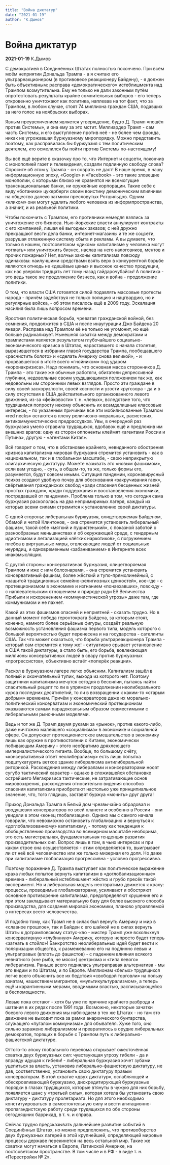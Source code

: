 ```yaml
---
title: "Война диктатур"
date: "2021-01-19"
author: "К.Дымов"
---
```


# Война диктатур

**2021-01-19** К.Дымов

С демократией в Соединённых Штатах полностью покончено. При всём моём неприятии Дональда Трампа - а я считаю его ультрареакционером (в противовесе реакционеру Байдену), - я должен быть объективным: расправа «демократического» истеблишмента над Трампом возмутительна. Ему не только не дали законным путём опротестовать результаты крайне сомнительных выборов - его теперь откровенно уничтожают как политика, наплевав на тот факт, что за Трампом, в любом случае, стоят 74 миллиона граждан США, подавших за него голос на ноябрьских выборах.

Явным преувеличением является утверждение, будто Д. Трамп «пошёл против Системы», и она ему за это мстит. Миллиардер Трамп - сам часть Системы, и его выступление против неё - не более чем фронда, никак не угрожавшая буржуазному миропорядку. Можно представить поэтому, как расправилась бы буржуазия с тем политическим деятелем, кто осмелился бы пойти против Системы по-настоящему!

Вы всё ещё верите в сказочку про то, что Интернет и соцсети, покончив с монополией газет и телевидения, создали подлинную свободу слова? Спросите об этом у Трампа - он соврать не даст! В наше время, в нашу информационную эпоху, «Google» и «Facebook» - это такие зловещие монополии, с которыми близко не сравнятся ни всемогущие транснациональные банки, ни оружейные корпорации. Такие себе с виду «ботаники» цукерберги своим воистину демоническим влиянием на общество далеко затмили пресловутых Ротшильдов. Одним «кликом» они могут удалить любого человека из информпространства, а значит, и из реальной политики.

Чтобы покончить с Трампом, его противники немедля взялись за уничтожение его бизнеса. Нью-йоркские власти аннулируют контракты с его компанией, лишая её выгодных заказов; с ней дружно прекращают вести дела банки, интернет-магазины и те же соцсети, разрушая отлаженную систему сбыта и рекламы. А вы думаете, что только в нашем, постсоветском «диком» капитализме у человека могут «отжать» или уничтожить бизнес, наслав на него налоговиков, ментов и прочих пожарных? Нет, волчьи законы капитализма повсюду одинаковы: наилучшими средствами взять верх в конкурентной борьбе являются отнюдь не «дешёвые цены» и высокое качество продукции, как нас уверяли тридцать лет тому назад гайдарочубайсы! А политика - это ведь такое же продолжение бизнеса, как и война - продолжение политики.

О том, что власти США готовятся силой подавлять массовые протесты народа - причём задействуя не только полицию и нацгвардию, но и регулярные войска, - об этом писалось ещё в 2009 году. Эскалация насилия была лишь вопросом времени.

Яростная политическая борьба, чреватая гражданской войной, без сомнения, продолжится в США и после инаугурации Джо Байдена 20 января. Расправа над Трампом её не только не угомонит, но ещё больше радикализует. Нынешняя схватка между демократами и трампистами является результатом глубочайшего социально-экономического кризиса в Штатах, нараставшего с начала столетия, выразившегося в избрании главой государства Трампа, пообещавшего «расчистить болото» и «сделать Америку снова великой», - и прорвавшегося в итоге всего «гнойником» под ударом «коронакризиса». Надо понимать, что основная масса сторонников Д. Трампа - это такие же обычные работяги, обитатели депрессивной глубинки, недовольные своим ухудшающимся положением так же, как недовольны им сторонники левых взглядов. Просто эти граждане в силу своей заскорузлости, своей косности и узости кругозора - да и в силу отсутствия в США действительного организованного левого движения, из-за «фейковости» т. н. «левых», вследствие того, что трудящимся попросту некому объяснить их всамделишные классовые интересы, - по указанным причинам все эти мобилизованные Трампом «red necks» остаются в плену религиозно-моральных, расистских, антикоммунистических предрассудков. Увы, в очередной раз буржуазия умело стравила трудящихся, вдобавок ещё и предложив им внешних врагов: одну из сторон оппоненты клеймят «агентами России и Путина», другую - «агентами Китая».

Всё говорит о том, что в обстановке крайнего, невиданного обострения кризиса капитализма мировая буржуазия стремится установить - как в национальном, так и в глобальном масштабе, - свою неприкрытую олигархическую диктатуру. Можете называть это «новым фашизмом», если вам угодно, - суть, в общем-то, та же, только формы его, разумеется, будут совсем иными. Ситуация пандемии, коронавирусный психоз создают удобную почву для обоснования «закручивания гаек», свёртывания гражданских свобод «ради спасения бесценных жизней простых граждан», «ради поддержания и восстановления экономики, пострадавшей от пандемии». Проблема только в том, что сегодня сама буржуазия раскололась на два непримиримых лагеря, каждый из которых всеми силами стремится к установлению своей диктатуры.

С одной стороны: либеральная буржуазия, олицетворяемая Байденом, Обамой и четой Клинтонов, - она стремится установить либеральный фашизм, такой себе «мягкий и пушистенький», с показной заботой о разнообразных меньшинствах и об окружающей среде, с гендерным идиотизмом и легализацией «лёгких наркотиков», с погружением плебса в виртуальные миры, отвлекающие людей от социальных неурядиц, и одновременным «забаниванием» в Интернете всех инакомыслящих.

С другой стороны: консервативная буржуазия, олицетворяемая Трампом и иже с ним болсонарами, - она стремится установить консервативный фашизм, более жёсткий и тупо-прямолинейный, с «защитой традиционных семейно-религиозных ценностей», кое-где - с протекционизмом в экономике и изгнанием «понаехавших», повсюду - с наплевательским отношением к природе ради Её Величества Прибыли и искоренением «коммунистической угрозы» даже там, где коммунизмом и не пахнет.

Какой из этих фашизмов опасней и неприятней - сказать трудно. Но в данный момент победа геронтократа Байдена, за которым стоят, конечно, намного более серьёзные фигуры, создаёт реальную возможность установления фашизма первого типа, модель которого с большой вероятностью будет перенесена и на государства - сателлиты США. Так что может оказаться, что борьба ультрареакционера Трампа - который сам стремится к тому же! - ситуативно срывает установление в США такой диктатуры, а стало быть, его борьба, вовлекающая миллионы консервативных людей в свару против буржуазных «прогрессистов», объективно встаёт «поперёк реакции».

Раскол в буржуазном лагере легко объясним. Капитализм зашёл в полный и окончательный тупик, выхода из которого нет. Поэтому защитники капитализма мечутся сегодня в бессилии, пытаясь найти спасительный рецепт то ли в упрямом продолжении неолиберального курса последних десятилетий, то ли в возвращении к каким-то «старым добрым» временам. Причём у консерваторов даже их морально-политический консерватизм и экономический протекционизм оказываются самым парадоксальным образом совместимыми с либеральными рыночными моделями.

Ведь и тот же Д. Трамп двумя руками за «рынок», против какого-либо, даже ничтожно малейшего «социализма» в экономике и социальной сфере. Он допускает протекционистское вмешательство в экономику лишь как оружие в противостоянии с Китаем, экономически побивающим Америку - этого необратимо дряхлеющего империалистического гиганта. Вообще, по большому счёту, «консервативный ответ неолиберализму» есть лишь попытка подштукатурить ветхое здание либерализма антилиберальной риторикой. Расхождения между либералами и консерваторами носят сугубо тактический характер - однако в сложившейся обстановке острейшего Мегакризиса тактические, не затрагивающие основ мировоззрения, расхождения относительно видения способов спасения капитализма приобретают настолько уже принципиальное значение, что, того глядишь, заставят буржуа «мочить» друг друга!

Приход Дональда Трампа в Белый дом чрезвычайно обрадовал и воодушевил консерваторов по всей планете и особенно в России - они увидели в этом «конец глобализации». Однако мы с самого начала говорили, что невозможно остановить глобализацию и вернуться к «доглобализованному» капитализму, - потому как тенденция к обобществлению производства во всемирном масштабе необорима, это есть магистральная, фундаментальная тенденция развития производительных сил. Вопрос лишь в том, в чьих интересах и при каком строе она осуществляется - этим определяется то, выигрывает ли от неё всё человечество или же только мизерная его доля. Но даже при капитализме глобализация прогрессивна - условно прогрессивна.

Поэтому поражение Д. Трампа выступает как политическое выражение краха любых попыток вернуть капитализм в «доглобализационные» времена - либеральный истеблишмент жёстко и грубо пресёк такой эксперимент. Но и либеральная модель неотвратимо движется к краху: процессы, проводимые глобализаторами, усиливают и обостряют основное противоречие капитализма, предопределяют крушение его и при этом закладывают материальную базу для более высокого способа производства, для создания мировой экономики, планово управляемой в интересах всего человечества.

И подобно тому, как Трамп не в силах был вернуть Америку и мир в «славное прошлое», так и Байден с его шайкой не в силах вернуть Штаты к дотрамповскому статус-кво - мистер Трамп уже всколыхнул консервативную «глубинную» Америку, которую непросто будет теперь «загнать в стойло»! Банкротство неолиберальных идей будет вести к поляризации общества, к размежеванию его на подлинно левых и ультраправых (вплоть до фашистов) - с падением влияния всякого невнятного («не рыба, не мясо») центризма и «типа левого» либерализма. Раньше всего поднялась ультраправая альтернатива - мы это видим и по Штатам, и по Европе. Миллионам «белых» трудящихся легче всего объяснить все их бедствия «свободой торговли» на пользу азиатам, нашествием мигрантов, «мультикультурализмом», а теперь ещё и карантинными мерами, вводимыми властью, расписывающейся в беспомощности.

Левые пока отстают - хотя бы уже по причине крайнего разброда и шатания в их рядах после 1991 года. Возможно, некоторые зачатки боевого левого движения мы наблюдаем в тех же Штатах - но там это движение не выходит пока за рамки анархического бунтарства, служащего «пугалом коммунизма» для обывателя. Хуже того, оно сильно заражено либерализмом и превратилось в орудие либеральных демократов, торящих в борьбе с Трампом путь к либерально-фашистской диктатуре.

Оттого-то эпоху глобального перелома открывает ожесточённая схватка двух буржуазных сил: чувствующая угрозу гибели - да и вправду идущая к гибели! - либеральная буржуазия хочет зубами уцепиться за власть, установив либерально-фашистскую диктатуру, не дав, соответственно, установить свою диктатуру правым консерваторам. В этой схватке «двух диктатур», ослабляющей и обескровливающей буржуазию, дискредитирующей буржуазные порядки в глазах трудящихся, которые втянуты в чужую для них борьбу, появляется шанс у «третьей силы», которая хотела бы установить свою диктатуру - диктатуру пролетариата. Но для этого необходимо конституироваться в самостоятельную силу и вести агитационно-пропагандистскую работу среди трудящихся по обе стороны сегодняшних баррикад, в т. ч. и справа.

Сейчас трудно предсказывать дальнейшее развитие событий в Соединённых Штатах, но можно предположить, что противоборство двух буржуазных лагерей в этой крупнейшей, определяющей мировые процессы державе перекинется на весь остальной мир. Такие же схватки могут начаться в Европе, Латинской Америке, на постсоветском пространстве. В том числе и в РФ - в виде т. н. «Перестройки № 2».
